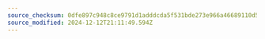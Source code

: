```yaml
---
source_checksum: 0dfe897c948c8ce9791d1adddcda5f531bde273e966a46689110d5c7e9780d36
source_modified: 2024-12-12T21:11:49.594Z
---
```


